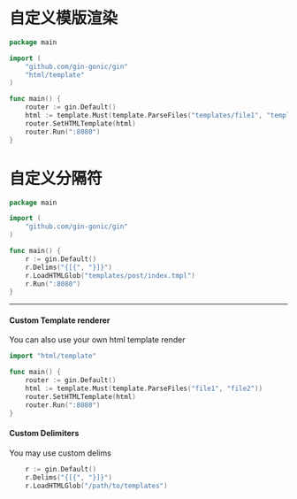 # 自定义模版渲染
```go
package main

import (
	"github.com/gin-gonic/gin"
	"html/template"
)

func main() {
	router := gin.Default()
	html := template.Must(template.ParseFiles("templates/file1", "templates/file2"))
	router.SetHTMLTemplate(html)
	router.Run(":8080")
}
```
# 自定义分隔符
```go
package main

import (
	"github.com/gin-gonic/gin"
)

func main() {
	r := gin.Default()
	r.Delims("{[{", "}]}")
	r.LoadHTMLGlob("templates/post/index.tmpl")
	r.Run(":8080")
}
```
---
#### Custom Template renderer

You can also use your own html template render

```go
import "html/template"

func main() {
	router := gin.Default()
	html := template.Must(template.ParseFiles("file1", "file2"))
	router.SetHTMLTemplate(html)
	router.Run(":8080")
}
```

#### Custom Delimiters

You may use custom delims

```go
	r := gin.Default()
	r.Delims("{[{", "}]}")
	r.LoadHTMLGlob("/path/to/templates")
```
